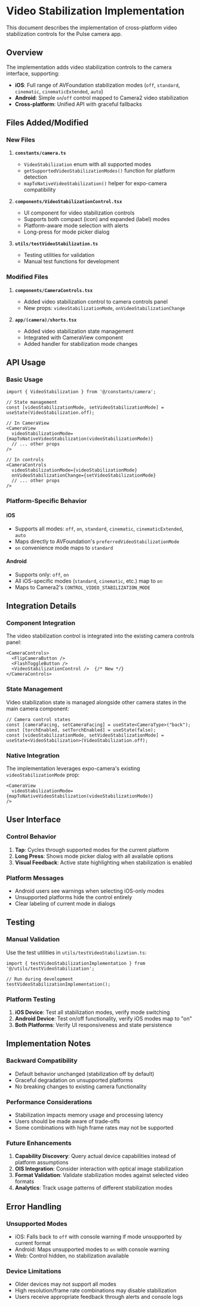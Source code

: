 # Video Stabilization Implementation

This document describes the implementation of cross-platform video stabilization controls for the Pulse camera app.

## Overview

The implementation adds video stabilization controls to the camera interface, supporting:

- **iOS**: Full range of AVFoundation stabilization modes (`off`, `standard`, `cinematic`, `cinematicExtended`, `auto`)
- **Android**: Simple `on`/`off` control mapped to Camera2 video stabilization
- **Cross-platform**: Unified API with graceful fallbacks

## Files Added/Modified

### New Files

1. **`constants/camera.ts`**
   - `VideoStabilization` enum with all supported modes
   - `getSupportedVideoStabilizationModes()` function for platform detection
   - `mapToNativeVideoStabilization()` helper for expo-camera compatibility

2. **`components/VideoStabilizationControl.tsx`**
   - UI component for video stabilization controls
   - Supports both compact (icon) and expanded (label) modes
   - Platform-aware mode selection with alerts
   - Long-press for mode picker dialog

3. **`utils/testVideoStabilization.ts`**
   - Testing utilities for validation
   - Manual test functions for development

### Modified Files

1. **`components/CameraControls.tsx`**
   - Added video stabilization control to camera controls panel
   - New props: `videoStabilizationMode`, `onVideoStabilizationChange`

2. **`app/(camera)/shorts.tsx`**
   - Added video stabilization state management
   - Integrated with CameraView component
   - Added handler for stabilization mode changes

## API Usage

### Basic Usage

```tsx
import { VideoStabilization } from '@/constants/camera';

// State management
const [videoStabilizationMode, setVideoStabilizationMode] = useState(VideoStabilization.off);

// In CameraView
<CameraView
  videoStabilizationMode={mapToNativeVideoStabilization(videoStabilizationMode)}
  // ... other props
/>

// In controls
<CameraControls
  videoStabilizationMode={videoStabilizationMode}
  onVideoStabilizationChange={setVideoStabilizationMode}
  // ... other props
/>
```

### Platform-Specific Behavior

#### iOS
- Supports all modes: `off`, `on`, `standard`, `cinematic`, `cinematicExtended`, `auto`
- Maps directly to AVFoundation's `preferredVideoStabilizationMode`
- `on` convenience mode maps to `standard`

#### Android
- Supports only: `off`, `on`
- All iOS-specific modes (`standard`, `cinematic`, etc.) map to `on`
- Maps to Camera2's `CONTROL_VIDEO_STABILIZATION_MODE`

## Integration Details

### Component Integration

The video stabilization control is integrated into the existing camera controls panel:

```tsx
<CameraControls>
  <FlipCameraButton />
  <FlashToggleButton />
  <VideoStabilizationControl />  {/* New */}
</CameraControls>
```

### State Management

Video stabilization state is managed alongside other camera states in the main camera component:

```tsx
// Camera control states
const [cameraFacing, setCameraFacing] = useState<CameraType>("back");
const [torchEnabled, setTorchEnabled] = useState(false);
const [videoStabilizationMode, setVideoStabilizationMode] = useState<VideoStabilization>(VideoStabilization.off);
```

### Native Integration

The implementation leverages expo-camera's existing `videoStabilizationMode` prop:

```tsx
<CameraView
  videoStabilizationMode={mapToNativeVideoStabilization(videoStabilizationMode)}
/>
```

## User Interface

### Control Behavior

1. **Tap**: Cycles through supported modes for the current platform
2. **Long Press**: Shows mode picker dialog with all available options
3. **Visual Feedback**: Active state highlighting when stabilization is enabled

### Platform Messages

- Android users see warnings when selecting iOS-only modes
- Unsupported platforms hide the control entirely
- Clear labeling of current mode in dialogs

## Testing

### Manual Validation

Use the test utilities in `utils/testVideoStabilization.ts`:

```tsx
import { testVideoStabilizationImplementation } from '@/utils/testVideoStabilization';

// Run during development
testVideoStabilizationImplementation();
```

### Platform Testing

1. **iOS Device**: Test all stabilization modes, verify mode switching
2. **Android Device**: Test on/off functionality, verify iOS modes map to "on"
3. **Both Platforms**: Verify UI responsiveness and state persistence

## Implementation Notes

### Backward Compatibility

- Default behavior unchanged (stabilization off by default)
- Graceful degradation on unsupported platforms
- No breaking changes to existing camera functionality

### Performance Considerations

- Stabilization impacts memory usage and processing latency
- Users should be made aware of trade-offs
- Some combinations with high frame rates may not be supported

### Future Enhancements

1. **Capability Discovery**: Query actual device capabilities instead of platform assumptions
2. **OIS Integration**: Consider interaction with optical image stabilization
3. **Format Validation**: Validate stabilization modes against selected video formats
4. **Analytics**: Track usage patterns of different stabilization modes

## Error Handling

### Unsupported Modes

- iOS: Falls back to `off` with console warning if mode unsupported by current format
- Android: Maps unsupported modes to `on` with console warning
- Web: Control hidden, no stabilization available

### Device Limitations

- Older devices may not support all modes
- High resolution/frame rate combinations may disable stabilization
- Users receive appropriate feedback through alerts and console logs